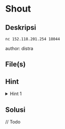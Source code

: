 # Shout

## Deskripsi

`nc 152.118.201.254 18044`

author: distra

## File(s)

## Hint

<details> 
    <summary>Hint 1</summary>
    <p>the flag is stored in flag.txt, it is case sensitive</p>
</details>

## Solusi

// Todo
